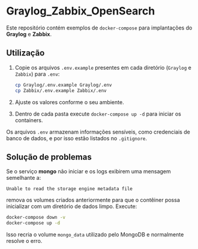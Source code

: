 # Graylog_Zabbix_OpenSearch

Este repositório contém exemplos de `docker-compose` para implantações do **Graylog** e **Zabbix**.

## Utilização

1. Copie os arquivos `.env.example` presentes em cada diretório (`Graylog` e `Zabbix`) para `.env`:

   ```bash
   cp Graylog/.env.example Graylog/.env
   cp Zabbix/.env.example Zabbix/.env
   ```

2. Ajuste os valores conforme o seu ambiente.
3. Dentro de cada pasta execute `docker-compose up -d` para iniciar os containers.

Os arquivos `.env` armazenam informações sensíveis, como credenciais de banco de dados, e por isso estão listados no `.gitignore`.

## Solução de problemas

Se o serviço **mongo** não iniciar e os logs exibirem uma mensagem semelhante a:

```
Unable to read the storage engine metadata file
```

remova os volumes criados anteriormente para que o contêiner possa inicializar
com um diretório de dados limpo. Execute:

```bash
docker-compose down -v
docker-compose up -d
```

Isso recria o volume `mongo_data` utilizado pelo MongoDB e normalmente resolve o
erro.
